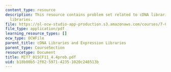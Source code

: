 ```yaml
---
content_type: resource
description: This resource contains problem set related to cDNA libraries and expression
  libraries.
file: https://ol-ocw-studio-app-production.s3.amazonaws.com/courses/7-01sc-fundamentals-of-biology-fall-2011/b18b00b52f02597142351020c248513b_MIT7_01SCF11_4.4prob.pdf
file_type: application/pdf
learning_resource_types: []
ocw_type: OCWFile
parent_title: cDNA Libraries and Expression Libraries
parent_type: CourseSection
resourcetype: Document
title: MIT7_01SCF11_4.4prob.pdf
uid: b18b00b5-2f02-5971-4235-1020c248513b
---
```

